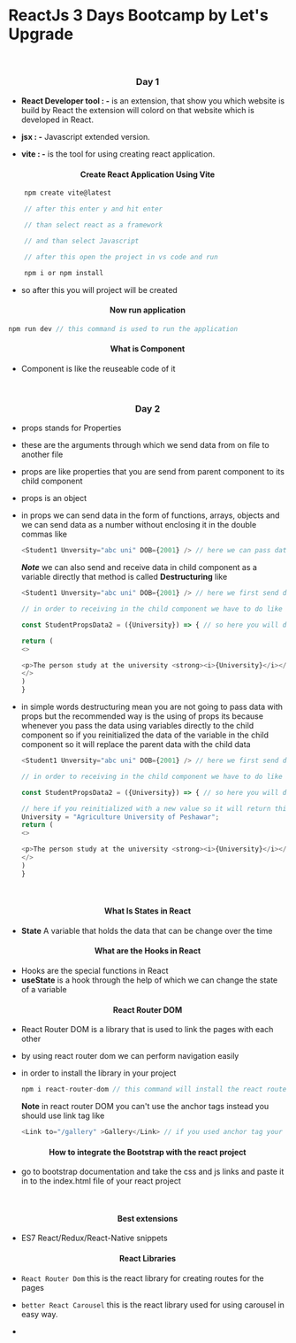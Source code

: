 # ReactJs 3 Days Bootcamp by Let's Upgrade

<br>

### <p align="center">Day 1</p>

- **React Developer tool : -** is an extension, that show you which website is build by React the extension will colord on that website which is developed in React.

- **jsx : -** Javascript extended version.

- **vite : -** is the tool for using creating react application.

#### <p align="center">Create React Application Using Vite</p>


```js
    npm create vite@latest

    // after this enter y and hit enter

    // than select react as a framework

    // and than select Javascript

    // after this open the project in vs code and run 

    npm i or npm install
```

- so after this you will project will be created 

#### <p align="center">Now run application</p>

```js
npm run dev // this command is used to run the application
```

#### <p align="center">What is Component</p>

- Component is like the reuseable code of it 


<br>

### <p align="center">Day 2</p>

- props stands for Properties
- these are the arguments through which we send data from on file to another file
- props are like properties that you are send from parent component to its child component
- props is an object
- in props we can send data in the form of functions, arrays, objects and we can send data as a number without enclosing it in the double commas like

    ```js
   <Student1 Unversity="abc uni" DOB={2001} /> // here we can pass data as string in a function or as a variable etc
    ```

    ***Note*** we can also send and receive data in child component as a variable directly that method is called **Destructuring** like

    ```js
   <Student1 Unversity="abc uni" DOB={2001} /> // here we first send data as like we sending before

   // in order to receiving in the child component we have to do like

   const StudentPropsData2 = ({University}) => { // so here you will define each variable in a curly braces like here University

   return (
    <>
    
    <p>The person study at the university <strong><i>{University}</i></strong></p>
    </>
    )
    }
    ```

- in simple words destructuring mean you are not going to pass data with props but the recommended way is the using of props its because whenever you pass the data using variables directly to the child component so if you reinitialized the data of the variable in the child component so it will replace the parent data with the child data

    ```js
   <Student1 Unversity="abc uni" DOB={2001} /> // here we first send data as like we sending before

   // in order to receiving in the child component we have to do like

   const StudentPropsData2 = ({University}) => { // so here you will define each variable in a curly braces like here University

   // here if you reinitialized with a new value so it will return this value like
   University = "Agriculture University of Peshawar";
   return (
    <>
    
    <p>The person study at the university <strong><i>{University}</i></strong></p>
    </>
    )
    }
    ```

    <br>

#### <p align="center">What Is States in React</p>

- **State** A variable that holds the data that can be change over the time

#### <p align="center">What are the Hooks in React</p>

- Hooks are the special functions in React
- **useState** is a hook through the help of which we can change the state of a variable


#### <p align="center">React Router DOM</p>

- React Router DOM is a library that is used to link the pages with each other
- by using react router dom we can perform navigation easily
- in order to install the library in your project 
  ```js
  npm i react-router-dom // this command will install the react router dom library in your project
  ```

  **Note** in react router DOM you can't use the anchor tags instead you should use link tag like

  ```js
  <Link to="/gallery" >Gallery</Link> // if you used anchor tag your application will be rerendering and reload after clicking on anchor tag
  ```




#### <p align="center">How to integrate the Bootstrap with the react project</p>

- go to bootstrap documentation and take the css and js links and paste it in to the index.html file of your react project


 <br>
 
 #### <p align="center">Best extensions</p>
- ES7 React/Redux/React-Native snippets

 #### <p align="center">React Libraries</p>

- ```React Router Dom``` this is the react library for creating routes for the pages

- ```better React Carousel``` this is the react library used for using carousel in easy way.

- 